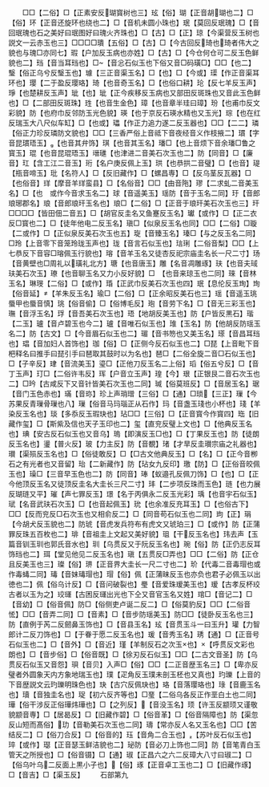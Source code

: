 <!-- { "loadSidebar": true } -->
　　□□【二俗】□【正素安反瑚寳树也三】玹【俗】瑚【正音胡瑚也二】□【俗】环【正音还旋环也绕也二】□【音机未圆小珠也】珉【莫回反珉瑰】□【音回珉瑰也石之美好曰珉图好曰瑰火齐珠也】□【古】□【正】琼【今渠营反玉树也説文一云赤玉也三】□□□□璝【五俗】□【古】□【今古回反琦也琦者伟大之貌也与瑰□亦同七】瑕【户加反玉病也亦姓】□【古】□【今仓何仓可二反玉色鲜貌也二】珰【音当耳珰也】□【音忩石似玉也下俗又音□码璜□】□□【也二】瑿【俗正乌兮反瑿玉也】璩【三正音渠玉名】□【也】□【今或】璖【作正音渠耳环也】璎【二于盈反璎珞】琦【也音奇玉名】□【也俗口耕】玱【反七羊反玉声】琤【也楚耕反玉声】玼【也】玼【正今疾移反玉病也又部田反斑珠也又音此玉色鲜也】□【二部田反斑珠】珄【也音生金色】璋【也音章半珪曰璋】玢【也甫巾反文彩貌】防【也府巾反邻防玉光色貌】瑛【也于京反石瑛水精也又玉光】琮【也在红反瑞玉大八尺似车缸】□【也或】瓃【作正力追力遂二反玉器也】□□【二二】璘【俗正力珍反璘防文貌也】□□【三香严俗上音祗下音夜经音义作枝掖二】瑻【字音昆瑻珸玉】【也音其弁饰】琪【也音其玉名】璠□【也上音烦下音余璠□鲁之寳玉】琨【也音昆琨珸玉】瑨璡【也津进二音美石次玉也二】防【同音】□【廉音】玒【含工江二音玉】珩【名户庚反佩上玉】珙【也恭拱二音璧】□【也音】瑅【瓶音啼玉】玭【名符人】□【反旧藏作】□【螺昌専】□【反乌茎反瓦器】□【也俗音】珜【摩音羊珜蛮县】□【名俗音】□□【由音陁】璆【二求虬二音美玉名】□【也　或作今音求玉名二】球【音遥美玉】瑶防【音于玉名二同】玗【音郎琅琊郡名】琅【音郎琅玕玉名也】琅□【二俗】□【正音于琅玕美石次玉也三】玕□□□□【皆田佃二音五】□【胡官反圭名又鱼蹇反玉名】瓛【或作】□【正二衣反□寳也二】□【徒年他电二反玉名】瑱□【似泉反玉名也同】□□【二俗】□璇【二或作】□【正似泉反美石次玉也五】琁【音臻玉名】瑧□【与之反玉名二同】□玲【上音零下音笼玲珑玉声也】珑【音言石似玉也】琂琍【二俗音梨】□□【上七恭反下音容□瑢佩玉行貌也】瑢【音羊玉名又徒杏反祀宗庙圭名长一尺二寸】玚【音黄壁也□周礼以璜礼北方】瑭【也音唐玉】雕【名音凋雕琢】玞【也音夫琙玞美石次玉】璙【也音聊玉名又力小反好貌】□　【也音来琼玉也二同】琜【音林玉名】琳琝【二俗】□【或作】琘【正武巾反美石次玉也四】珉【息伦反玉珣】珣【俗音延】【羊朱反玉名】瑜□【二俗】□【正余昭反美石也三】瑶【音遥玉珧蜃甲也蜃音慎】珧【俗音偷】□【俗博毛反】玸【音劳下名】□【音无三彩玉也】璑【音浮玉名】琈【音吾美石次玉也】珸【地胡反美玉也】防【户皆反黒石】瑎【二玉】瓐【音卢碧玉也今二】瓐【音唯石似玉也】琟【玉名】防【他胡反防瑶玉名二】防【古文】□【今音眉石似玉也二】瑂【音书笏也又美玉名】瑹【音昌耳珰也】琩【音加妇人首饰也】珈【俗】□【正侧今反石似玉也二】□琵【上音毗下音杷释名曰推手曰琵引手曰琶取其鼓时以为名也】琶□【二俗全旋二音□石似玉也】□【子辛反】珒【音流美玉】瑬□【正他刀反玉名二上俗】瑫【俗五兮反】□【音丁玉声】玎□【二俗许韦反】珲【户音立玉声】瑝【今】珢【正银艮二音石次玉也二】□玪【古咸反下又音针皆美石次玉也二同】瑊【俗莫班反】□【音居玉名】琚【音门玉色赤也】璊【音珎】珍上声琑璔【三俗】□【通】□琐【三正】璅【今苏果反青璅骨璅也八】璅【俗音马玛瑙正从石作】玛【音盏玉琖也小杯也】琖【羊染反玉名也】琰【多忝反玉瑕玦也】玷□□【三俗】□【正音寳今作寳四】珤【旧藏作玺】□【斯紫及信也天子玉印也二】玺【直兖反璧上文也】□【他典反玉名也】琠【安古反石似玉也又音乌】瑦【即演反玉□也】□【丁果反玉也】防【徒朗反玉名也】璗【普火反】玻【力主反】防【音覩】琽【才旱反圭瓉宗庙之礼器也】瓉【渠殒反玉名也】□【俗徒敢反】□【□古文他典反玉】□【名】□【正今音栁石之有光者也又音留】珆【二新藏作】防【玷女九反印】璬【防】□【正俗音皎佩玉也】璪□【三音早玉色也二】防【同音】琫【蚁邉孔反佩刀饰】□【也】□【正今他顶反玉名又徒顶反圭名大圭长三尺二寸】玤【二步项反珠而玉色】琏【也力展反瑚琏又平】璀【声七罪反玉】璟【名于丙俱永二反玉光彩】瑀【也音宇石似玉】珷【名音武玞石次玉】□【也音起佩玉】玧【也余准反充耳玉】□【也俗古下】□□【反而兖反□石次玉也又相俞反二】□【同音苟石似玉也二同】玽【正】琄【今胡犬反玉貌也二】防琥【音虎发兵符布有虎文又琥珀三】□【或作】防【正蒲罪反珠五百枚也二】琲【音祖圭上文起又美好貌】珇【干反玉名也】玮去声【玉篇音钏玉玔也郭氏音水也】玔【乌贯反又于阮反玉名也】琬【俗】防【正仍志反耳饰珰也二】珥【堂见他见二反玉名也】瑱【五贯反□弄也】□□【二俗】防【正仓且反美玉也三】璨【俗】琾【正音界大圭长一尺二寸也二】玠【代毒二音毒瑁也或作毒蝳二同】瑇【音妹瑇瑁也】瑁【俗】佩【正蒲昧反玉也亦负也君子必佩玉以出徳也二】佩【俗乌计反】□【音问破裂也】璺【音爱珠瑷美玉也】瑷【古孝反杯珓古者以玉为之】珓璭【古困反璭出光也下仝又音官玉名又姓】琯□【音记二】□【音幼】□【俗音佩】防□【俗侧吏卢诞二反二】□【俗莫豹反】□□【二俗音恡】□□【音弄二同】□【音素】□【音步防瑶美玉】防□□【徒卧反玉名也三】防【直例于芮二反劒鼻玉饰也】□【音县玉名】玹【音贯玉斗一曰玉升】瓘【力智郎计二反刀饰也】□【于眷于愿二反玉名也】瑗【音秀玉名】琇【通】□【正音号石似玉也二】□【音外】□【音近】瑾【羊制反石之次玉也】【呼贯反文彩也朗也】□【音步俗】□【俗音既】□【徐刃反石似玉】□□【二古文音圣】防【乌贯反石似玉又音怨】珼【音贝】入声□【俗】□□【二正音歴玉名三】□【卑亦反璧者外圆象天内方象地瑞玉也】璞【疋角反玉璞未剖玉柸也又真也】玓瓅【上音的下音歴説文云玓瓅明珠色也】玦【古穴反佩玦也】珞【音落璎珞也】琭【音鹿玉名也】瓄【音独圭名也】珿【初六反齐等也】□琧【二俗乌各反正作垩白土也二同】璍【俗干涉反正俗璍炜璍也】□【之列反】【音没玉名】顼【许玉反颛顼又谨敬貌颛音専】□【居曷反】□【旧藏作碧】□【俗音革】□【俗音隔障也】防【渠忽反山短而髙俗】玏【音勒美石次玉也二同】璹【常亦反人名又玉名也】□□【苦结反二】□【俗刀合反】□【俗音的】珏【音角二合玉也】【苏叶反石似玉也】琗【或作】璱【正音瑟玉鲜洁貌也二】珌防【音必刀上饰也二同】防【音笔青白玉管天之所授也】□【俗音镊】□【通】琡【正昌六之六二反璋大八寸曰琡二】□【俗乌叶乌二反面上黒小子也】【俗】琢【正音卓工玉也二】□【旧藏作琢】□【音吉】□【渠玉反】
　　石部第九
